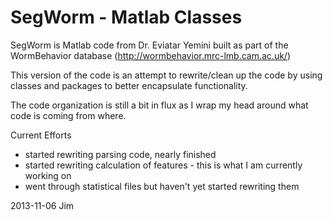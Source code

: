 SegWorm - Matlab Classes
=======

SegWorm is Matlab code from Dr. Eviatar Yemini built as part of the WormBehavior database (http://wormbehavior.mrc-lmb.cam.ac.uk/)

This version of the code is an attempt to rewrite/clean up the code by using classes and packages to better encapsulate functionality.

The code organization is still a bit in flux as I wrap my head around what code is coming from where.

Current Efforts

- started rewriting parsing code, nearly finished
- started rewriting calculation of features - this is what I am currently working on
- went through statistical files but haven't yet started rewriting them

2013-11-06
Jim